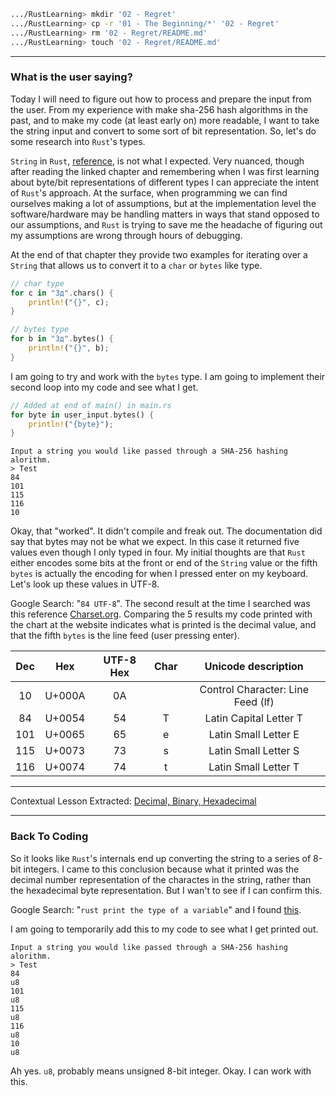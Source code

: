 ```Bash
.../RustLearning> mkdir '02 - Regret'
.../RustLearning> cp -r '01 - The Beginning/*' '02 - Regret'
.../RustLearning> rm '02 - Regret/README.md'
.../RustLearning> touch '02 - Regret/README.md'
```
***

### What is the user saying?

Today I will need to figure out how to process and prepare the input from the user. From my experience with make sha-256 hash algorithms in the past, and to make my code (at least early on) more readable, I want to take the string input and convert to some sort of bit representation. So, let's do some research into `Rust`'s types.

`String` in `Rust`, [reference](https://doc.rust-lang.org/book/ch08-02-strings.html#storing-utf-8-encoded-text-with-strings), is not what I expected. Very nuanced, though after reading the linked chapter and remembering when I was first learning about byte/bit representations of different types I can appreciate the intent of `Rust`'s approach. At the surface, when programming we can find ourselves making a lot of assumptions, but at the implementation level the software/hardware may be handling matters in ways that stand opposed to our assumptions, and `Rust` is trying to save me the headache of figuring out my assumptions are wrong through hours of debugging.

At the end of that chapter they provide two examples for iterating over a `String` that allows us to convert it to a `char` or `bytes` like type.

```Rust
// char type
for c in "Зд".chars() {
    println!("{}", c);
}

// bytes type
for b in "Зд".bytes() {
    println!("{}", b);
}
```

I am going to try and work with the `bytes` type. I am going to implement their second loop into my code and see what I get.

```Rust
// Added at end of main() in main.rs
for byte in user_input.bytes() {
	println!("{byte}");
}
```

```
Input a string you would like passed through a SHA-256 hashing alorithm.
> Test
84
101
115
116
10
```

Okay, that "worked". It didn't compile and freak out. The documentation did say that bytes may not be what we expect. In this case it returned five values even though I only typed in four. My initial thoughts are that `Rust` either encodes some bits at the front or end of the `String` value or the fifth `bytes` is actually the encoding for when I pressed enter on my keyboard. Let's look up these values in UTF-8.

Google Search: "`84 UTF-8`". The second result at the time I searched was this reference [Charset.org](https://www.charset.org/utf-8). Comparing the 5 results my code printed with the chart at the website indicates what is printed is the decimal value, and that the fifth `bytes` is the line feed (user pressing enter).

| Dec | Hex | UTF-8 Hex | Char | Unicode description |
| :-: | :-: | :-------: | :--: | :-----------------: |
| 10 | U+000A | 0A | | Control Character: Line Feed (lf) |
| 84 | U+0054 | 54 | T | Latin Capital Letter T |
| 101 | U+0065 | 65 | e | Latin Small Letter E |
| 115 | U+0073 | 73 | s | Latin Small Letter S |
| 116 | U+0074 | 74 | t | Latin Small Letter T |

***

Contextual Lesson Extracted: [Decimal, Binary, Hexadecimal]()

***

### Back To Coding

So it looks like `Rust`'s internals end up converting the string to a series of 8-bit integers. I came to this conclusion because what it printed was the decimal number representation of the charactes in the string, rather than the hexadecimal byte representation. But I wan't to see if I can confirm this.

Google Search: "`rust print the type of a variable`" and I found [this](https://stackoverflow.com/questions/21747136/how-do-i-print-in-rust-the-type-of-a-variable).

I am going to temporarily add this to my code to see what I get printed out.

```
Input a string you would like passed through a SHA-256 hashing alorithm.
> Test
84
u8
101
u8
115
u8
116
u8
10
u8
```

Ah yes. `u8`, probably means unsigned 8-bit integer. Okay. I can work with this.

